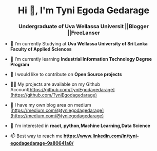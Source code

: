 
<h1 align="center">Hi 👋, I'm Tyni Egoda Gedarage</h1>

<h3 align="center">Undergraduate of Uva Wellassa Universit ||Blogger ||FreeLanser</h3>




- 🔭 I’m currently Studying at **Uva Wellassa University of Sri Lanka Faculty of Applied Sciences**

- 🌱 I’m currently learning **Industrial Information Technology Degree Program**

- 👯 I would like to contribute on **Open Source projects**

- 👨‍💻 My projects are available on my Github Account[https://github.com/TyniEgodagedarage](https://github.com/TyniEgodagedarage)

- 📝 I have my own blog area on medium [https://medium.com/@tyniegodagedarage](https://medium.com/@tyniegodagedarage)

- 👧 I'm interested in **react, python,Machine Learning,Data Science**

- 📫 Best way to reach me **https://www.linkedin.com/in/tyni-egodagedarage-9a80641a8/**
